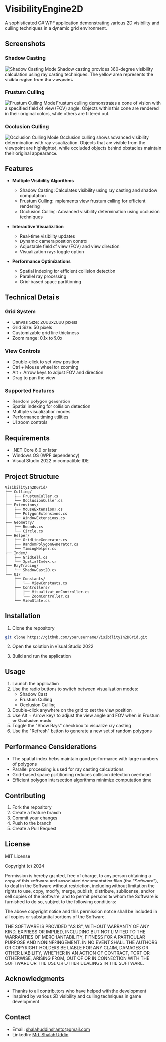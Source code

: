 # VisibilityEngine2D

A sophisticated C# WPF application demonstrating various 2D visibility and culling techniques in a dynamic grid environment.

## Screenshots

### Shadow Casting
![Shadow Casting Mode](docs/images/shadow_casting.png)
Shadow casting provides 360-degree visibility calculation using ray casting techniques. The yellow area represents the visible region from the viewpoint.

### Frustum Culling
![Frustum Culling Mode](docs/images/frustum_culling.png)
Frustum culling demonstrates a cone of vision with a specified field of view (FOV) angle. Objects within this cone are rendered in their original colors, while others are filtered out.

### Occlusion Culling
![Occlusion Culling Mode](docs/images/occlusion_culling.png)
Occlusion culling shows advanced visibility determination with ray visualization. Objects that are visible from the viewpoint are highlighted, while occluded objects behind obstacles maintain their original appearance.

## Features

- **Multiple Visibility Algorithms**
  - Shadow Casting: Calculates visibility using ray casting and shadow computation
  - Frustum Culling: Implements view frustum culling for efficient rendering
  - Occlusion Culling: Advanced visibility determination using occlusion techniques
  
- **Interactive Visualization**
  - Real-time visibility updates
  - Dynamic camera position control
  - Adjustable field of view (FOV) and view direction
  - Visualization rays toggle option
  
- **Performance Optimizations**
  - Spatial indexing for efficient collision detection
  - Parallel ray processing
  - Grid-based space partitioning

## Technical Details

### Grid System
- Canvas Size: 2000x2000 pixels
- Grid Size: 50 pixels
- Customizable grid line thickness
- Zoom range: 0.1x to 5.0x

### View Controls
- Double-click to set view position
- Ctrl + Mouse wheel for zooming
- Alt + Arrow keys to adjust FOV and direction
- Drag to pan the view

### Supported Features
- Random polygon generation
- Spatial indexing for collision detection
- Multiple visualization modes
- Performance timing utilities
- UI zoom controls

## Requirements

- .NET Core 6.0 or later
- Windows OS (WPF dependency)
- Visual Studio 2022 or compatible IDE

## Project Structure

```
VisibilityIn2DGrid/
├── Culling/
│   ├── FrustumCuller.cs
│   └── OcclusionCuller.cs
├── Extensions/
│   ├── MouseExtensions.cs
│   ├── PolygonExtensions.cs
│   └── WindowExtensions.cs
├── Geometry/
│   ├── Bounds.cs
│   └── Circle.cs
├── Helper/
│   ├── GridLineGenerator.cs
│   ├── RandomPolygonGenerator.cs
│   └── TimingHelper.cs
├── Index/
│   ├── GridCell.cs
│   └── SpatialIndex.cs
├── RayTracing/
│   └── ShadowCast2D.cs
└── UI/
    ├── Constants/
    │   └── ViewConstants.cs
    ├── Controllers/
    │   ├── VisualizationController.cs
    │   └── ZoomController.cs
    └── ViewState.cs
```

## Installation

1. Clone the repository:
```bash
git clone https://github.com/yourusername/VisibilityIn2DGrid.git
```

2. Open the solution in Visual Studio 2022

3. Build and run the application

## Usage

1. Launch the application
2. Use the radio buttons to switch between visualization modes:
   - Shadow Cast
   - Frustum Culling
   - Occlusion Culling
3. Double-click anywhere on the grid to set the view position
4. Use Alt + Arrow keys to adjust the view angle and FOV when in Frustum or Occlusion mode
5. Toggle the "Show Rays" checkbox to visualize ray casting
6. Use the "Refresh" button to generate a new set of random polygons

## Performance Considerations

- The spatial index helps maintain good performance with large numbers of polygons
- Parallel processing is used for ray casting calculations
- Grid-based space partitioning reduces collision detection overhead
- Efficient polygon intersection algorithms minimize computation time

## Contributing

1. Fork the repository
2. Create a feature branch
3. Commit your changes
4. Push to the branch
5. Create a Pull Request

## License

MIT License

Copyright (c) 2024

Permission is hereby granted, free of charge, to any person obtaining a copy
of this software and associated documentation files (the "Software"), to deal
in the Software without restriction, including without limitation the rights
to use, copy, modify, merge, publish, distribute, sublicense, and/or sell
copies of the Software, and to permit persons to whom the Software is
furnished to do so, subject to the following conditions:

The above copyright notice and this permission notice shall be included in all
copies or substantial portions of the Software.

THE SOFTWARE IS PROVIDED "AS IS", WITHOUT WARRANTY OF ANY KIND, EXPRESS OR
IMPLIED, INCLUDING BUT NOT LIMITED TO THE WARRANTIES OF MERCHANTABILITY,
FITNESS FOR A PARTICULAR PURPOSE AND NONINFRINGEMENT. IN NO EVENT SHALL THE
AUTHORS OR COPYRIGHT HOLDERS BE LIABLE FOR ANY CLAIM, DAMAGES OR OTHER
LIABILITY, WHETHER IN AN ACTION OF CONTRACT, TORT OR OTHERWISE, ARISING FROM,
OUT OF OR IN CONNECTION WITH THE SOFTWARE OR THE USE OR OTHER DEALINGS IN THE
SOFTWARE.

## Acknowledgments

- Thanks to all contributors who have helped with the development
- Inspired by various 2D visibility and culling techniques in game development

## Contact

- Email: shalahuddinshanto@gmail.com
- LinkedIn: [Md. Shalah Uddin](https://www.linkedin.com/in/md-shalah-uddin)